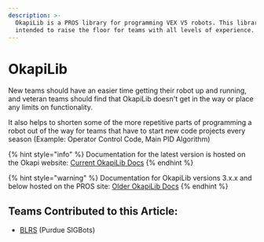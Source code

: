 ```yaml
---
description: >-
  OkapiLib is a PROS library for programming VEX V5 robots. This library is
  intended to raise the floor for teams with all levels of experience.
---
```


# OkapiLib

New teams should have an easier time getting their robot up and running, and veteran teams should find that OkapiLib doesn't get in the way or place any limits on functionality.

It also helps to shorten some of the more repetitive parts of programming a robot out of the way for teams that have to start new code projects every season (Example: Operator Control Code, Main PID Algorithm)

{% hint style="info" %}
Documentation for the latest version is hosted on the Okapi website: [Current OkapiLib Docs](https://okapilib.github.io/OkapiLib/index.html)
{% endhint %}

{% hint style="warning" %}
Documentation for OkapiLib versions 3.x.x and below hosted on the PROS site: [Older OkapiLib Docs](https://pros.cs.purdue.edu/v5/okapi/api/index.html)
{% endhint %}

## Teams Contributed to this Article:

* [BLRS](https://purduesigbots.com/) (Purdue SIGBots)
